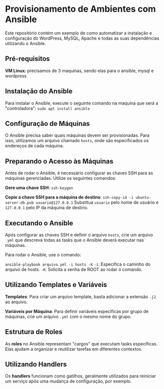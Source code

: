 # Provisionamento de Ambientes com Ansible

Este repositório contém um exemplo de como automatizar a instalação e configuração do WordPress, MySQL, Apache e todas as suas dependências utilizando o Ansible.

## Pré-requisitos

**VM Linux**: precisamos de 3 maquinas, sendo elas para o ansible, mysql e wordpress

## Instalação do Ansible

Para instalar o Ansible, execute o seguinte comando na maquina que será a "controladora":
`sudo apt install ansible`

## Configuração de Máquinas

O Ansible precisa saber quais máquinas devem ser provisionadas. Para isso, utilizamos um arquivo chamado `hosts`, onde são especificados os endereços de cada máquina.

## Preparando o Acesso às Máquinas

Antes de rodar o Ansible, é necessário configurar as chaves SSH para as máquinas gerenciadas. Utilize os seguintes comandos:

**Gere uma chave SSH**:
`ssh-keygen`

**Copie a chave SSH para a máquina de destino**:
`ssh-copy-id -i ubuntu-server-db.pub usuario@127.0.0.1`
Substitua `usuario` pelo nome de usuário e `127.0.0.1` pelo IP da máquina de destino.

## Executando o Ansible

Após configurar as chaves SSH e definir o arquivo `hosts`, crie um arquivo `.yml` que descreva todas as tasks que o Ansible deverá executar nas máquinas.

Para rodar o Ansible, use o comando:

`ansible-playbook arquivo.yml -i hosts -K`
`-i`: Especifica o caminho do arquivo de hosts.
`-K`: Solicita a senha de ROOT ao rodar o comando.

## Utilizando Templates e Variáveis

**Templates**: Para criar um arquivo template, basta adicionar a extensão `.j2` ao arquivo.

**Variáveis por Máquina**: Para definir variáveis específicas por grupo de máquinas, crie um arquivo `.yml` com o mesmo nome do grupo.

## Estrutura de Roles

As **roles** no Ansible representam "cargos" que executam tasks específicas. Elas ajudam a organizar e reutilizar tarefas em diferentes contextos.

## Utilizando Handlers

Os **handlers** funcionam como gatilhos, geralmente utilizados para reiniciar um serviço após uma mudança de configuração, por exemplo.
